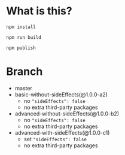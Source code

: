 # What is this?

```
npm install
```

```
npm run build
```

```
npm publish
```

# Branch
- master
- basic-without-sideEffects(@1.0.0-a2)
  - no `"sideEffects": false`
  - no extra third-party packages
- advanced-without-sideEffects(@1.0.0-b2)
  - no `"sideEffects": false`
  - no extra third-party packages
- advanced-with-sideEffects(@1.0.0-c1)
  - set `"sideEffects": false`
  - no extra third-party packages

